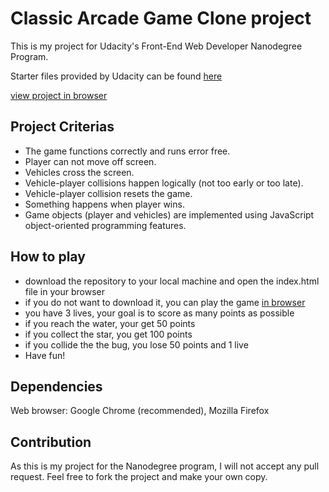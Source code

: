 # Classic Arcade Game Clone project
This is my project for Udacity's Front-End Web Developer Nanodegree Program.

Starter files provided by Udacity can be found [here](https://github.com/udacity/frontend-nanodegree-arcade-game)

[view project in browser](https://hanny21.github.io/arcade_clone/)

## Project Criterias
* The game functions correctly and runs error free.
* Player can not move off screen.
* Vehicles cross the screen.
* Vehicle-player collisions happen logically (not too early or too late).
* Vehicle-player collision resets the game.
* Something happens when player wins.
* Game objects (player and vehicles) are implemented using JavaScript object-oriented programming features.

## How to play
* download the repository to your local machine and open the index.html file in your browser
* if you do not want to download it, you can play the game [in browser](https://hanny21.github.io/arcade_clone/)
* you have 3 lives, your goal is to score as many points as possible
* if you reach the water, your get 50 points
* if you collect the star, you get 100 points
* if you collide the the bug, you lose 50 points and 1 live
* Have fun!

## Dependencies
Web browser: Google Chrome (recommended), Mozilla Firefox

## Contribution
As this is my project for the Nanodegree program, I will not accept any pull request.
Feel free to fork the project and make your own copy.
